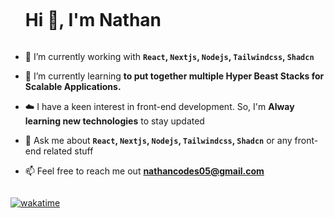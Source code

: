 <!--h1 without bottom border-->
<div id="user-content-toc">
  <ul>
    <summary><h1 style="display: inline-block">Hi 👋, I'm Nathan</h1></summary>
  </ul>
</div>


<!--Intro start-->
- 🔭 I’m currently working with **`React`, `Nextjs`, `Nodejs`, `Tailwindcss`, `Shadcn`**

- 🌱 I’m currently learning **to put together multiple Hyper Beast Stacks for Scalable Applications.**

- ☁️ I have a keen interest in front-end development. So, I'm **Alway learning new technologies** to stay updated

- 💬 Ask me about **`React`, `Nextjs`, `Nodejs`, `Tailwindcss`, `Shadcn`** or any front-end related stuff 

- 📫 Feel free to reach me out **nathancodes05@gmail.com**
<!--Intro end-->


<!--profile visit count-->
<div style="display: flex; gap: 10px;">
  
[![wakatime](https://wakatime.com/badge/user/1910b482-4008-4b50-afc5-aa78fcabcbfd.svg)](https://wakatime.com/@1910b482-4008-4b50-afc5-aa78fcabcbfd)
 
</div>

